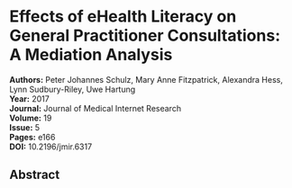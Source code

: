 # Effects of eHealth Literacy on General Practitioner Consultations: A Mediation Analysis

**Authors:** Peter Johannes Schulz, Mary Anne Fitzpatrick, Alexandra Hess, Lynn Sudbury-Riley, Uwe Hartung  
**Year:** 2017  
**Journal:** Journal of Medical Internet Research  
**Volume:** 19  
**Issue:** 5  
**Pages:** e166  
**DOI:** 10.2196/jmir.6317  

## Abstract


